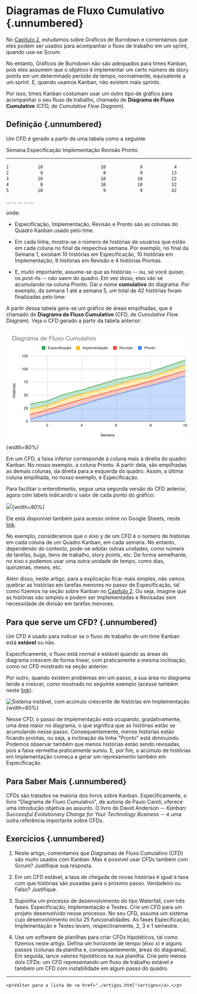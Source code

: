 

# Diagramas de Fluxo Cumulativo {.unnumbered}

No [Capítulo 2](../cap2.html#principais-artefatos-e-eventos), estudamos
sobre Gráficos de Burndown e comentamos que eles podem ser usados 
para acompanhar o fluxo de trabalho em um sprint, quando usa-se Scrum.

No entanto, Gráficos de Burndown não são adequados para times Kanban, 
pois eles assumem que o objetivo é implementar um certo número de 
story points em um determinado período de tempo, normalmente, 
equivalente a um sprint. E, quando usamos Kanban, não existem 
mais sprints.

Por isso, times Kanban costumam usar um outro tipo de gráfico para 
acompanhar o seu fluxo de trabalho, chamado de **Diagrama de Fluxo 
Cumulativo** (CFD, de *Cumulative Flow Diagram*).

## Definição {.unnumbered}

Um CFD é gerado a partir de uma tabela como a seguinte

  Semana	  Especificação	      Implementação	    Revisão      Pronto
----------  -----------------  ------------------ -----------  ---------- 
    1           10                      10             9            4
    2		     9	                     8	           9           13
    3		    10	                    10	          10           22
    4		     8	                    10	          10           32
    5		    10	                     9	           9           42
   ...         ...                     ...           ...          ...

onde:

* Especificação, Implementação, Revisão e Pronto são as colunas do Quadro 
Kanban usado pelo time.

* Em cada linha, mostra-se o número de histórias de usuários que estão em
cada coluna no final da respectiva semana. Por exemplo, no final da Semana
1, existiam 10 histórias em Especificação, 10 histórias em Implementação,
9 histórias em Revisão e 4 histórias Prontas.

* E, muito importante, assume-se que as histórias -- ou, se você quiser, 
os post-its -- não saem do quadro. Em vez disso, elas vão se acumulando 
na coluna Pronto. Daí o nome **cumulativo** do diagrama. Por exemplo, 
da semana 1 até a semana 5, um total de 42 histórias foram finalizadas 
pelo time.

A partir dessa tabela gera-se um gráfico de áreas empilhadas, que é chamado
de **Diagrama de Fluxo Cumulativo** (CFD, de *Cumulative Flow Diagram*).
Veja o CFD gerado a partir da tabela anterior:

![](./figs/cfd1.svg){width=80%}

Em um CFD, a faixa inferior corresponde à coluna mais à direita
do quadro Kanban. No nosso exemplo, a coluna Pronto. A partir dela, são
empilhadas as demais colunas, da direita para a esquerda do quadro. 
Assim, a última coluna empilhada, no nosso exemplo, é Especificação.

Para facilitar o entendimento, segue uma segunda versão do CFD anterior, 
agora com labels indicando o valor de cada ponto do gráfico:

![](./figs/cfd2){width=80%}

Ele está disponível também para acesso online no 
Google Sheets, neste [link](https://docs.google.com/spreadsheets/d/1cJpV_R2xnhXxSpVWYc7ZY0_o069Ano9oMc-VcK6PDLo/edit?usp=sharing).

No exemplo, consideramos que o eixo y de um CFD é o número de histórias
em cada coluna de um Quadro Kanban, em cada semana. No entanto, dependendo 
do contexto, pode-se adotar outras unidades, como número de tarefas, 
bugs, itens de trabalho, *story points*, etc. De forma semelhante, no eixo 
x podemos usar uma outra unidade de tempo, como dias, quinzenas, meses, etc.

Além disso, neste artigo, para a explicação ficar mais simples, não vamos
quebrar as histórias em tarefas menores no passo de Especificação, tal como
fizemos na seção sobre Kanban no 
[Capítulo 2](../cap2.html#kanban). Ou seja, imagine que as histórias são simples e 
podem ser Implementadas e Revisadas sem necessidade de divisão em tarefas 
menores.

## Para que serve um CFD? {.unnumbered}

Um CFD é usado para indicar se o fluxo de trabalho de um time Kanban 
está **estável** ou não.

Especificamente, o fluxo está normal e estável quando as áreas do diagrama 
crescem de forma linear, com praticamente a mesma inclinação, como no 
CFD mostrado na seção anterior.

Por outro, quando existem problemas em um passo, a sua área no diagrama 
tende a crescer, como mostrado no seguinte exemplo (acesse também neste [link](https://docs.google.com/spreadsheets/d/1cJpV_R2xnhXxSpVWYc7ZY0_o069Ano9oMc-VcK6PDLo/edit#gid=882423560)):

![Sistema instável, com acúmulo crescente de histórias em Implementação](./figs/cfd3){width=80%}

Nesse CFD, o passo de implementação está ocupando, gradativamente, uma 
área maior no diagrama, o que significa que as histórias estão se acumulando 
nesse passo. Consequentemente, menos histórias estão ficando prontas, ou 
seja, a inclinação da linha "Pronto" está diminuindo. Podemos observar 
também que menos histórias estão sendo revisadas, pois a faixa vermelha 
praticamente sumiu. E, por fim, o acúmulo de histórias em Implementação 
começa a gerar um represamento também em Especificação.

<!--
### CFDs e Lei de Little {.unnumbered}

Como vimos no [Capítulo 2](../cap2.html), a 
Lei de Little diz que:

WIP = TP * LT

onde:

* WIP é o *work in progress*, isto é, o número de histórias
em um passo do quadro Kanban.

* TP é o *throughput* do passo, isto é,
o número de histórias finalizadas por unidade de tempo.

* LT é o *lead time*, isto é, o intervalo de tempo que uma história 
leva para "atravessar" um passo do quadro Kanban.

Reescrevendo a fórmula temos que:

TP = WIP / LT

Essa fórmula pode ser visualizada em um CFD, como mostrado
abaixo:

![](./figs/cfd4.png){width=80%}

Analisando o diagrama, podemos concluir que:

* O número de novas histórias que entraram em revisão no período 
de tempo LT é igual a WIP. Logo, a taxa de chegada de histórias 
(ou throughput)  é  WIP / LT.

* As histórias que estavam em Revisão na semana 2 levaram LT semanas
para chegar no passo Pronto. No diagrama, essas histórias são representadas 
pela barra vertical de cor verde. Logo, LT é o lead time médio 
dessas histórias.

Portanto, podemos usar um CFD para calcular o lead time e throughput 
de cada passo de um quadro Kanban. No exemplo, fizemos isso para o 
passo de Revisão, representado pela área em azul no diagrama.

-->

## Para Saber Mais {.unnumbered}

CFDs são tratados na maioria dos livros sobre Kanban. Especificamente,
o livro "Diagrama de Fluxo Cumulativo", de autoria de Paulo Caroli, 
oferece uma introdução objetiva ao assunto. O livro do 
David Anderson -- *Kanban: Successful Evolutionary Change for Your 
Technology Business* -- é uma outra referência importante sobre CFDs.

## Exercícios {.unnumbered}

1. Neste artigo, comentamos que Diagramas de Fluxo Cumulativo (CFD) são 
muito usados com Kanban. Mas é possível usar CFDs também com Scrum? 
Justifique sua resposta.

<!--
2. Se quisermos diminuir o lead time de um passo de um Quadro Kanban, 
devemos aumentar ou diminuir o seu limite WIP? Justifique sua resposta 
usando a Lei de Little.
-->

2. Em um CFD estável, a taxa de chegada de novas histórias é igual à 
taxa com que histórias são puxadas para o próximo passo. Verdadeiro ou 
Falso? Justifique.

3. Suponha um processo de desenvolvimento do tipo Waterfall, com três 
fases: Especificação, Implementação e Testes. Crie um CFD para um projeto 
desenvolvido nesse processo. No seu CFD, assuma um sistema cujo 
desenvolvimento inclui 25 funcionalidades. As fases Especificação, 
Implementação e Testes levam, respectivamente, 2, 3 e 1 semestre.

4. Use um software de planilhas para criar CFDs hipotéticos, tal como 
fizemos neste artigo. Defina um horizonte de tempo (eixo x) e alguns 
passos (colunas da planilha e, consequentemente, áreas do diagrama). 
Em seguida, lance valores hipotéticos na sua planilha. Crie pelo menos 
dois CFDs: um CFD representando um fluxo de trabalho estável e também 
um CFD com instabilidade em algum passo do quadro.

* * * 

```{=html}
<p>Voltar para a lista de <a href="./artigos.html">artigos</a>.</p>
```
